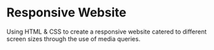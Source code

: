 # Responsive Website
Using HTML & CSS to create a responsive website catered to different screen sizes through the use of media queries.
